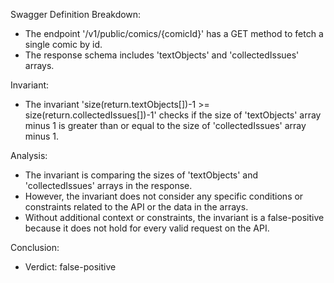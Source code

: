 Swagger Definition Breakdown:
- The endpoint '/v1/public/comics/{comicId}' has a GET method to fetch a single comic by id.
- The response schema includes 'textObjects' and 'collectedIssues' arrays.

Invariant:
- The invariant 'size(return.textObjects[])-1 >= size(return.collectedIssues[])-1' checks if the size of 'textObjects' array minus 1 is greater than or equal to the size of 'collectedIssues' array minus 1.

Analysis:
- The invariant is comparing the sizes of 'textObjects' and 'collectedIssues' arrays in the response.
- However, the invariant does not consider any specific conditions or constraints related to the API or the data in the arrays.
- Without additional context or constraints, the invariant is a false-positive because it does not hold for every valid request on the API.

Conclusion:
- Verdict: false-positive
